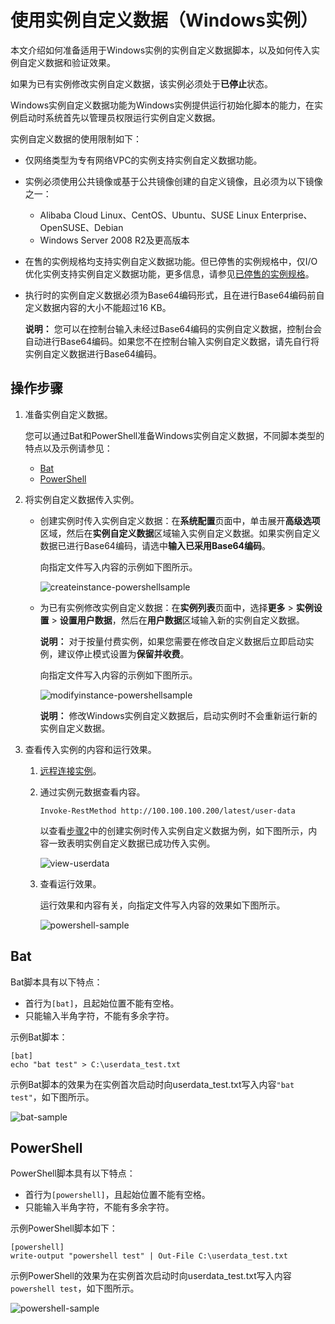 # 使用实例自定义数据（Windows实例）

本文介绍如何准备适用于Windows实例的实例自定义数据脚本，以及如何传入实例自定义数据和验证效果。

如果为已有实例修改实例自定义数据，该实例必须处于**已停止**状态。

Windows实例自定义数据功能为Windows实例提供运行初始化脚本的能力，在实例启动时系统首先以管理员权限运行实例自定义数据。

实例自定义数据的使用限制如下：

-   仅网络类型为专有网络VPC的实例支持实例自定义数据功能。
-   实例必须使用公共镜像或基于公共镜像创建的自定义镜像，且必须为以下镜像之一：
    -   Alibaba Cloud Linux、CentOS、Ubuntu、SUSE Linux Enterprise、OpenSUSE、Debian
    -   Windows Server 2008 R2及更高版本
-   在售的实例规格均支持实例自定义数据功能。但已停售的实例规格中，仅I/O优化实例支持实例自定义数据功能，更多信息，请参见[已停售的实例规格](/cn.zh-CN/实例/选择实例规格/已停售的实例规格.md)。
-   执行时的实例自定义数据必须为Base64编码形式，且在进行Base64编码前自定义数据内容的大小不能超过16 KB。

    **说明：** 您可以在控制台输入未经过Base64编码的实例自定义数据，控制台会自动进行Base64编码。如果您不在控制台输入实例自定义数据，请先自行将实例自定义数据进行Base64编码。


## 操作步骤

1.  准备实例自定义数据。

    您可以通过Bat和PowerShell准备Windows实例自定义数据，不同脚本类型的特点以及示例请参见：

    -   [Bat](#section_5lb_6c5_sdf)
    -   [PowerShell](#section_p81_sdk_rnb)
2.  将实例自定义数据传入实例。

    -   创建实例时传入实例自定义数据：在**系统配置**页面中，单击展开**高级选项**区域，然后在**实例自定义数据**区域输入实例自定义数据。如果实例自定义数据已进行Base64编码，请选中**输入已采用Base64编码**。

        向指定文件写入内容的示例如下图所示。

        ![createinstance-powershellsample](https://static-aliyun-doc.oss-accelerate.aliyuncs.com/assets/img/zh-CN/4820460261/p272285.png)

    -   为已有实例修改实例自定义数据：在**实例列表**页面中，选择**更多** \> **实例设置** \> **设置用户数据**，然后在**用户数据**区域输入新的实例自定义数据。

        **说明：** 对于按量付费实例，如果您需要在修改自定义数据后立即启动实例，建议停止模式设置为**保留并收费**。

        向指定文件写入内容的示例如下图所示。

        ![modifyinstance-powershellsample](https://static-aliyun-doc.oss-accelerate.aliyuncs.com/assets/img/zh-CN/4820460261/p272289.png)

        **说明：** 修改Windows实例自定义数据后，启动实例时不会重新运行新的实例自定义数据。

3.  查看传入实例的内容和运行效果。

    1.  [远程连接实例](/cn.zh-CN/实例/连接实例/连接方式概述.md)。

    2.  通过实例元数据查看内容。

        ```
        Invoke-RestMethod http://100.100.100.200/latest/user-data
        ```

        以查看[步骤2](#step_v0x_9gc_u16)中的创建实例时传入实例自定义数据为例，如下图所示，内容一致表明实例自定义数据已成功传入实例。

        ![view-userdata](https://static-aliyun-doc.oss-accelerate.aliyuncs.com/assets/img/zh-CN/4820460261/p272292.png)

    3.  查看运行效果。

        运行效果和内容有关，向指定文件写入内容的效果如下图所示。

        ![powershell-sample](https://static-aliyun-doc.oss-accelerate.aliyuncs.com/assets/img/zh-CN/4820460261/p272280.png)


## Bat

Bat脚本具有以下特点：

-   首行为`[bat]`，且起始位置不能有空格。
-   只能输入半角字符，不能有多余字符。

示例Bat脚本：

```
[bat]
echo "bat test" > C:\userdata_test.txt
```

示例Bat脚本的效果为在实例首次启动时向userdata\_test.txt写入内容`"bat test"`，如下图所示。

![bat-sample](https://static-aliyun-doc.oss-accelerate.aliyuncs.com/assets/img/zh-CN/5820460261/p272279.png)

## PowerShell

PowerShell脚本具有以下特点：

-   首行为`[powershell]`，且起始位置不能有空格。
-   只能输入半角字符，不能有多余字符。

示例PowerShell脚本如下：

```
[powershell]
write-output "powershell test" | Out-File C:\userdata_test.txt
```

示例PowerShell的效果为在实例首次启动时向userdata\_test.txt写入内容`powershell test`，如下图所示。

![powershell-sample](https://static-aliyun-doc.oss-accelerate.aliyuncs.com/assets/img/zh-CN/4820460261/p272280.png)

